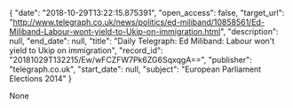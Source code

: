 {
  "date": "2018-10-29T13:22:15.875391", 
  "open_access": false, 
  "target_url": "http://www.telegraph.co.uk/news/politics/ed-miliband/10858561/Ed-Miliband-Labour-wont-yield-to-Ukip-on-immigration.html", 
  "description": null, 
  "end_date": null, 
  "title": "Daily Telegraph: Ed Miliband: Labour won't yield to Ukip on immigration", 
  "record_id": "20181029T132215/Ew/wFCZFW7Pk6ZG6SqxqgA==", 
  "publisher": "telegraph.co.uk", 
  "start_date": null, 
  "subject": "European Parliament Elections 2014"
}

None